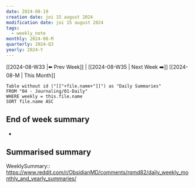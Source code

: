 ```yaml
---
date: 2024-08-19
creation date: joi 15 august 2024
modification date: joi 15 august 2024
tags:
  - weekly_note
monthly: 2024-08-M
quarterly: 2024-Q3
yearly: 2024-Y
---
```

 [[2024-08-W33 |⬅️ Prev Week]] | [[2024-08-W35 | Next Week ➡️]] 
[[2024-08-M | This Month]]


```dataview
Table without id ("[["+file.name+"]]") as "Daily Summaries"
FROM "04 - Journaling/01-Daily"
WHERE weekly = this.file.name
SORT file.name ASC
```

## End of week summary
- 

**Summarised summary**
- 

WeeklySummary::
https://www.reddit.com/r/ObsidianMD/comments/rqmd82/daily_weekly_monthly_and_yearly_summaries/

